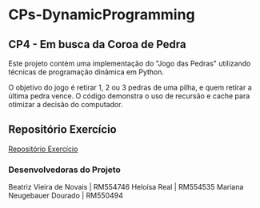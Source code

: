 # CPs-DynamicProgramming

## CP4 - Em busca da Coroa de Pedra
Este projeto contém uma implementação do "Jogo das Pedras" utilizando técnicas de programação dinâmica em Python. 

O objetivo do jogo é retirar 1, 2 ou 3 pedras de uma pilha, e quem retirar a última pedra vence. O código demonstra o uso de recursão e cache para otimizar a decisão do computador.

## Repositório Exercício
[Repositório Exercício](https://github.com/mmamorim/dynprog-2025-2/blob/main/CP04-Enunciado.md)

### Desenvolvedoras do Projeto 
Beatriz Vieira de Novais    | RM554746
Heloísa Real                | RM554535
Mariana Neugebauer Dourado  | RM550494
